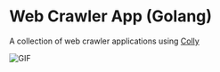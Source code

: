 # Web Crawler App (Golang)

A collection of web crawler applications using [Colly](http://go-colly.org/)

<!-- ![Colly](https://miro.medium.com/max/835/1*T7h7z9jamTFyf4U8yQZ_TQ.png) -->

![GIF](https://media.giphy.com/media/453fdLGucOMwg/giphy.gif)
